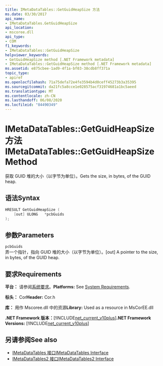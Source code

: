 ```yaml
---
title: IMetaDataTables::GetGuidHeapSize 方法
ms.date: 03/30/2017
api_name:
- IMetaDataTables.GetGuidHeapSize
api_location:
- mscoree.dll
api_type:
- COM
f1_keywords:
- IMetaDataTables::GetGuidHeapSize
helpviewer_keywords:
- GetGuidHeapSize method [.NET Framework metadata]
- IMetaDataTables::GetGuidHeapSize method [.NET Framework metadata]
ms.assetid: e875cbee-1ad9-4f1a-bf03-38cdb8ff371a
topic_type:
- apiref
ms.openlocfilehash: 71a75defa72e4fe3594b4d0ceff45273b3a35395
ms.sourcegitcommit: da21fc5a8cce1e028575acf31974681a1bc5aeed
ms.translationtype: MT
ms.contentlocale: zh-CN
ms.lasthandoff: 06/08/2020
ms.locfileid: "84490349"
---
```

# <a name="imetadatatablesgetguidheapsize-method"></a><span data-ttu-id="27bd9-102">IMetaDataTables::GetGuidHeapSize 方法</span><span class="sxs-lookup"><span data-stu-id="27bd9-102">IMetaDataTables::GetGuidHeapSize Method</span></span>
<span data-ttu-id="27bd9-103">获取 GUID 堆的大小（以字节为单位）。</span><span class="sxs-lookup"><span data-stu-id="27bd9-103">Gets the size, in bytes, of the GUID heap.</span></span>  
  
## <a name="syntax"></a><span data-ttu-id="27bd9-104">语法</span><span class="sxs-lookup"><span data-stu-id="27bd9-104">Syntax</span></span>  
  
```cpp  
HRESULT GetGuidHeapSize (  
    [out] ULONG   *pcbGuids  
);  
```  
  
## <a name="parameters"></a><span data-ttu-id="27bd9-105">参数</span><span class="sxs-lookup"><span data-stu-id="27bd9-105">Parameters</span></span>  
 `pcbGuids`  
 <span data-ttu-id="27bd9-106">弄一个指针，指向 GUID 堆的大小（以字节为单位）。</span><span class="sxs-lookup"><span data-stu-id="27bd9-106">[out] A pointer to the size, in bytes, of the GUID heap.</span></span>  
  
## <a name="requirements"></a><span data-ttu-id="27bd9-107">要求</span><span class="sxs-lookup"><span data-stu-id="27bd9-107">Requirements</span></span>  
 <span data-ttu-id="27bd9-108">**平台：** 请参阅[系统要求](../../get-started/system-requirements.md)。</span><span class="sxs-lookup"><span data-stu-id="27bd9-108">**Platforms:** See [System Requirements](../../get-started/system-requirements.md).</span></span>  
  
 <span data-ttu-id="27bd9-109">**标头：** Cor</span><span class="sxs-lookup"><span data-stu-id="27bd9-109">**Header:** Cor.h</span></span>  
  
 <span data-ttu-id="27bd9-110">**库：** 用作 Mscoree.dll 中的资源</span><span class="sxs-lookup"><span data-stu-id="27bd9-110">**Library:** Used as a resource in MsCorEE.dll</span></span>  
  
 <span data-ttu-id="27bd9-111">**.NET Framework 版本：**[!INCLUDE[net_current_v10plus](../../../../includes/net-current-v10plus-md.md)]</span><span class="sxs-lookup"><span data-stu-id="27bd9-111">**.NET Framework Versions:** [!INCLUDE[net_current_v10plus](../../../../includes/net-current-v10plus-md.md)]</span></span>  
  
## <a name="see-also"></a><span data-ttu-id="27bd9-112">另请参阅</span><span class="sxs-lookup"><span data-stu-id="27bd9-112">See also</span></span>

- [<span data-ttu-id="27bd9-113">IMetaDataTables 接口</span><span class="sxs-lookup"><span data-stu-id="27bd9-113">IMetaDataTables Interface</span></span>](imetadatatables-interface.md)
- [<span data-ttu-id="27bd9-114">IMetaDataTables2 接口</span><span class="sxs-lookup"><span data-stu-id="27bd9-114">IMetaDataTables2 Interface</span></span>](imetadatatables2-interface.md)
